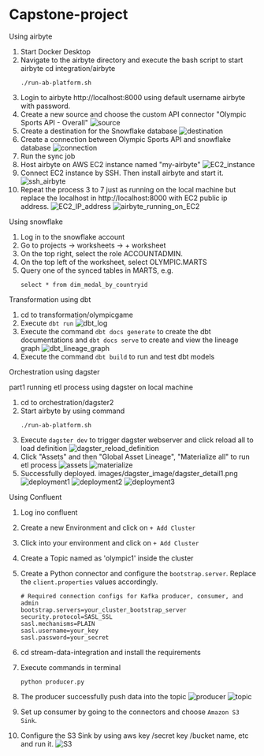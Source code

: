 # Capstone-project


Using airbyte

1. Start Docker Desktop
2. Navigate to the airbyte directory and execute the bash script to start airbyte
    cd integration/airbyte
   ```
   ./run-ab-platform.sh
   ```
3. Login to airbyte http://localhost:8000 using default username airbyte with password.
4. Create a new source and choose the custom API connector "Olympic Sports API - Overall"
    ![source](images/airbyte/airbyte_source.png)
5. Create a destination for the Snowflake database
    ![destination](images/airbyte/airbyte_destination.png)
6. Create a connection between Olympic Sports API and snowflake database
    ![connection](images/airbyte/airbyte_connection.png)
7. Run the sync job
8. Host airbyte on AWS EC2 instance named "my-airbyte"
    ![EC2_instance](images/airbyte_ec2_image/ec2_aws_instance.png)
9. Connect EC2 instance by SSH. Then install airbyte and start it.
    ![ssh_airbyte](<images/airbyte_ec2_image/airbyte on EC2.png>)
10. Repeat the process 3 to 7 just as running on the local machine but replace the localhost in http://localhost:8000 with EC2 public ip address.
    ![EC2_IP_address](images/airbyte_ec2_image/ec2_aws.png)
    ![airbyte_running_on_EC2](images/airbyte_ec2_image/airbyte_running_in_ecs.png)


Using snowflake

1. Log in to the snowflake account
2. Go to projects -> worksheets -> + worksheet
3. On the top right, select the role ACCOUNTADMIN.
4. On the top left of the worksheet, select OLYMPIC.MARTS
5. Query one of the synced tables in MARTS, e.g. 
    ```
    select * from dim_medal_by_countryid
    ```


Transformation using dbt

1. cd to transformation/olympicgame
2. Execute `dbt run`
    ![dbt_log](<images/dbt_image/dbt run.png>)
3. Execute the command `dbt docs generate` to create the dbt documentations and `dbt docs serve` to create and view the lineage graph
    ![dbt_lineage_graph](images/dbt_image/dbt_lineage_graph.png)
4. Execute the command `dbt build` to run and test dbt models

Orchestration using dagster

part1 running etl process using dagster on local machine
1. cd to orchestration/dagster2
2. Start airbyte by using command 
    ```
    ./run-ab-platform.sh 
    ```
3. Execute `dagster dev` to trigger dagster webserver and click reload all to load definition
    ![dagster_reload_definition](images/dagster_image/dagster_reload_definition.png)
4. Click "Assets" and then "Global Asset Lineage", "Materialize all" to run etl process
    ![assets](images/dagster_image/dagster_run1.png)
    ![materialize](images/dagster_image/dagster_run2.png)
5. Successfully deployed.
    images/dagster_image/dagster_detail1.png
    ![deployment1](images/dagster_image/dagster_detail1.png)
    ![deployment2](images/dagster_image/dagster_detail2.png)
    ![deployment3](images/dagster_image/dagster_detail3.png)

Using Confluent

1. Log ino confluent
2. Create a new Environment and click on `+ Add Cluster`
3. Click into your environment and click on `+ Add Cluster`
4. Create a Topic named as 'olympic1' inside the cluster
5. Create a Python connector and configure the `bootstrap.server`. Replace the `client.properties` values accordingly.
   ```
   # Required connection configs for Kafka producer, consumer, and admin
   bootstrap.servers=your_cluster_bootstrap_server
   security.protocol=SASL_SSL
   sasl.mechanisms=PLAIN
   sasl.username=your_key
   sasl.password=your_secret
   ```
6. cd stream-data-integration and install the requirements
7. Execute commands in terminal
    ```
    python producer.py
    ```
8. The producer successfully push data into the topic
    ![producer](<images/kafka_stream/confluent producer.png>)
    ![topic](<images/kafka_stream/conflunent topic overview.png>)

9. Set up consumer by going to the connectors and choose `Amazon S3 Sink`.
10. Configure the S3 Sink by using aws key /secret key /bucket name, etc and run it. 
    ![S3](<images/kafka_stream/S3Sink consumer.png>)
    






